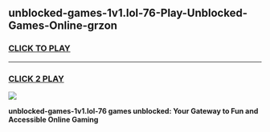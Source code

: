 
## unblocked-games-1v1.lol-76-Play-Unblocked-Games-Online-grzon
<h3>
<a href="https://premium76.site?title=unblocked-games-1v1.lol-76&ref=24A">CLICK TO PLAY</a></h3>
<hr>

<h3>
<a href="https://premium76.site?title=unblocked-games-1v1.lol-76&ref=24A">CLICK 2 PLAY</a>
  
</h3>

<a href="https://premium76.site?title=unblocked-games-1v1.lol-76&ref=24A"><img src="https://clearcache.store/games.png"></a>


**unblocked-games-1v1.lol-76 games unblocked: Your Gateway to Fun and Accessible Online Gaming**
